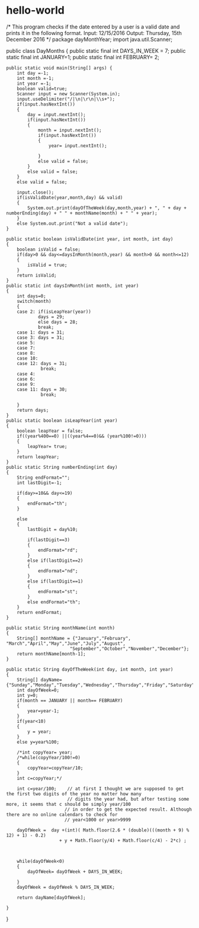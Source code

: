 # hello-world
/*
This program checks if the date entered by a user is a valid date and prints it in
the following format.
Input: 12/15/2016
Output: Thursday, 15th December 2016
*/
package dayMonthYear;
import java.util.Scanner;

public class DayMonths {
	public static final int DAYS_IN_WEEK = 7;
	public static final int JANUARY=1;
	public static final int FEBRUARY= 2;
    
	public static void main(String[] args) {
		int day =-1;
		int month =-1;
		int year =-1;
		boolean valid=true;
		Scanner input = new Scanner(System.in);
		input.useDelimiter("/|\n|\r\n|\\s+");
		if(input.hasNextInt())
		{
			day = input.nextInt();
			if(input.hasNextInt())
			{
				month = input.nextInt();
				if(input.hasNextInt())
				{
					year= input.nextInt();
					
				}
				else valid = false;
			}
			else valid = false;
		}
		else valid = false;
		
		input.close();
		if(isValidDate(year,month,day) && valid)
		{
			System.out.print(dayOfTheWeek(day,month,year) + ", " + day + numberEnding(day) + " " + monthName(month) + " " + year);
		}
		else System.out.print("Not a valid date");
	}

	public static boolean isValidDate(int year, int month, int day)
	{
		boolean isValid = false;
		if(day>0 && day<=daysInMonth(month,year) && month>0 && month<=12)
		{
			isValid = true;
		}
		return isValid;
	}
	public static int daysInMonth(int month, int year)
	{
		int days=0;
		switch(month)
		{
		case 2: if(isLeapYear(year))
				days = 29;
				else days = 28;
				break;
		case 1: days = 31;	
		case 3: days = 31;
		case 5: 
		case 7:
		case 8:
		case 10:
		case 12: days = 31;
			     break;
		case 4: 
		case 6: 
		case 9:
		case 11: days = 30;
				 break;
				
		}
		return days;
	}
	public static boolean isLeapYear(int year)
	{
		boolean leapYear = false;
		if((year%400==0) ||((year%4==0)&& (year%100!=0)))
		{
			leapYear= true;
		}
		return leapYear;
	}
	public static String numberEnding(int day)
    {
    	String endFormat="";
    	int lastDigit=-1;
    	
    	if(day>=10&& day<=19)
    	{
    		endFormat="th";
    	}
    	
    	else 
    	{
    		lastDigit = day%10;
    		
    		if(lastDigit==3)
    		{
    			endFormat="rd";
    		}
    		else if(lastDigit==2)
    		{
    			endFormat="nd";
    		}
    		else if(lastDigit==1)
    		{
    			endFormat="st";
    		}
    		else endFormat="th";
    	}
    	return endFormat;
    }
	
    public static String monthName(int month)
    {
    	String[] monthName = {"January","February", "March","April","May","June","July","August",		
    						"September","October","November","December"};
    	return monthName[month-1];
    }
    
    public static String dayOfTheWeek(int day, int month, int year)
    {
    	String[] dayName={"Sunday","Monday","Tuesday","Wednesday","Thursday","Friday","Saturday"};
    	int dayOfWeek=0;
    	int y=0;
    	if(month == JANUARY || month== FEBRUARY)
    	{
    		year=year-1;
    	}
    	if(year<10)
    	{
    		y = year;
    	}
    	else y=year%100;
    	
    	/*int copyYear= year;
    	/*while(copyYear/100!=0)
    	{
    		copyYear=copyYear/10;
    	}
    	int c=copyYear;*/
    	
    	int c=year/100;    // at first I thought we are supposed to get the first two digits of the year no matter how many
    					   // digits the year had, but after testing some more, it seems that c should be simply year/100
    	                  // in order to get the expected result. Although there are no online calendars to check for
    	                  // year<1000 or year>9999
    	
    	dayOfWeek =  day +(int)( Math.floor(2.6 * (double)(((month + 9) % 12) + 1) - 0.2) 
    					+ y + Math.floor(y/4) + Math.floor(c/4) - 2*c) ;
    	
 
    
    	while(dayOfWeek<0)
    	{
    		dayOfWeek= dayOfWeek + DAYS_IN_WEEK;
    		
    	}
    	dayOfWeek = dayOfWeek % DAYS_IN_WEEK;
   	    
    	return dayName[dayOfWeek];
    	
    }
   
}
